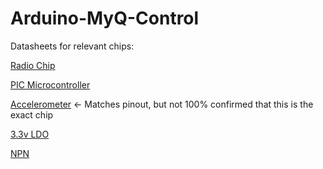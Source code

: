 # Arduino-MyQ-Control

Datasheets for relevant chips: 

[Radio Chip](https://www.silabs.com/documents/public/data-sheets/Si4010.pdf)

[PIC Microcontroller](https://ww1.microchip.com/downloads/en/DeviceDoc/40001674F.pdf)

[Accelerometer](https://www.st.com/resource/en/datasheet/iis2dlpc.pdf) <- Matches pinout, but not 100% confirmed that this is the exact chip

[3.3v LDO](https://www.digikey.com/en/products/detail/stmicroelectronics/LD1117V33C/586013?utm_adgroup=Integrated%20Circuits&utm_source=google&utm_medium=cpc&utm_campaign=Dynamic%20Search_EN_Product&utm_term=&utm_content=Integrated%20Circuits&gclid=Cj0KCQjwnoqLBhD4ARIsAL5JedLTw2emf_-T_vfl8r9TS619iUoLshnnxX-hIQfmbuuMcnpyu85c5kQaAo2zEALw_wcB)

[NPN](https://components101.com/transistors/s8050-transistor-pinout-equivalent-datasheet)
